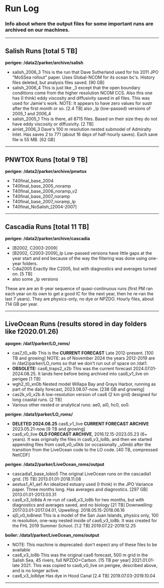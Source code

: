 # Run Log

### Info about where the output files for some important runs are archived on our machines.

---

## Salish Runs [total 5 TB]

**perigee: /data2/parker/archive/salish**

- salish_2006_3 This is the run that Dave Sutherland used for his 2011 JPO "MoSSea rollout" paper. Uses Global-NCOM for its ocean bc's. History files deleted, but analysis files saved. [90 GB]
- salish_2006_4 This is just like _3 except that the open boundary conditions come from the higher resolution NCOM CCS. Also this one has (I think) eddy viscosity and diffusivity saved in all files. This was used for Jamie's work. NOTE: It appears to have zero values for sustr after the first month or so. [2.4 TB]
also _lp (low-passed) versions of 2005_1 and 2006_4
- salish_2005_1 This is there, all 8715 files. Based on their size they do not have eddy viscosity or diffusivity. [2 TB]
- ainlet_2006_3 Dave's 100 m resolution nested submodel of Admiralty Inlet. Has saves 2 to 771 (about 16 days of half-hourly saves). Each save file is 55 MB. [62 GB]

---

## PNWTOX Runs [total 9 TB]

**perigee: /data2/parker/archive/pnwtox**

- T40final_base_2004
- T40final_base_2005_noramp
- T40final_base_2006_noramp_v2
- T40final_base_2007_noramp
- T40final_base_2007_noramp_lp
- T40final_NoSalish_[2004-2007]

---

## Cascadia Runs [total 11 TB]

**perigee: /data2/parker/archive/cascadia**

- [B2002, C2003-2009]
- [B2002, C2003-2009]_lp Low-passed versions have little gaps at the year start and end because of the way the filtering was done using one-year folders.
- Cdia2005 Exactly like C2005, but with diagnostics and averages turned on. [5 TB]
- also some _lp versions

These are are an 8-year sequence of quasi-continuous runs (first PM ran each year on its own to get a good IC for the next year, then he re-ran the last 7 years). They are physics-only, no dye or NPZDO. Hourly files, about 714 GB per year.

---

## LiveOcean Runs (results stored in day folders like f2020.01.26)

**apogee: /dat1/parker/LO_roms/**

- cas7_t0_x4b This is the **CURRENT FORECAST** Late 2012-present. [100 TB and growing] NOTE: as of November 2024 the years 2012-2019 are in /dat2/parker/LO_roms so that we don't run out of space on /dat1.
- **OBSOLETE:** cas6_traps2_x2b This was the current forecast 2024.07.01-2024.08.25. It lands here before being archived into cas6_v1_live on perigee [1 TB]
- wgh2_t0_xn0b Nested model Willapa Bay and Grays Harbor, running as part of the daily forecast, 2023.08.07-now. [238 GB and growing]
- cas2k_v0_x2b A low-resolution version of cas6 (2 km grid) designed for long coastal runs. [2 TB]
- Various other nested or analytical runs: ae0, ai0, hc0, so0.

**perigee: /data1/parker/LO_roms/**

- **DELETED 2024.08.25** cas6_v1_live **CURRENT FORECAST ARCHIVE** 2023.05.21-now [9 TB and growing]
- cas6_v0_live **OLD FORECAST ARCHIVE**, 2016.12.15-2023.05.23 (6+ years). It was originally the files in cas6_v3_lo8b, and then we started appending files from cas6_v0_u0kb (or occasionally _u0mb) after the transition from the LiveOcean code to the LO code. [40 TB, compressed NetCDF]

**perigee: /data2/parker/LiveOcean_roms/output**

- cascadia1_base_lobio5 The original LiveOcean runs on the cascadia1 grid. [15 TB] 2013.01.01-2018.11.08
- aestus1_A1_ae1 An idealized estuary used (I think) in the JPO Variance paper. Three months long. Has averages and diagnostics. [297 GB] 2013.01.01-2013.03.31
- cas6_v3_lo8da A re-run of cas6_v3_lo8b for two months, but with diagnostics and averages saved, and no biology [21 TB] Downwelling: 2017.03.01-2017.04.01, Upwelling: 2018.05.15-2018.06.16
- sj0_v0_lo8nest This is a model of the San Juan Islands, physics only, 100 m resolution, one-way nested inside of cas6_v3_lo8b. It was created for the FHL 2019 Summer School. [1.2 TB] 2019.07.22-2019.12.25

**boiler: /data1/parker/LiveOcean_roms/output**
- NOTE: This machine is deprecated: don't expect any of these files to be available
- cas6_v3_lo8b This was the original cas6 forecast, 500 m grid in the Salish Sea, 45 rivers, full NPZDO+Carbon. [15 TB per year] 2021.01.01-late 2021. This was copied to cas6_v0_live on perigee, described above, and is no longer active.
- cas6_v3_lo8dye Has dye in Hood Canal [2.4 TB] 2019.07.03-2019.10.04

---
